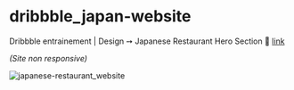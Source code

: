 # dribbble_japan-website
Dribbble entrainement | Design ➙ Japanese Restaurant Hero Section   🔗 [link](https://dribbble.com/shots/15132015-Japanese-Restaurant-Hero-Section-Concept)

*(Site non responsive)*
<br>

![japanese-restaurant_website](https://user-images.githubusercontent.com/125449478/219337850-de24f216-4360-4e7f-8d89-aafcae83fb5c.png)
